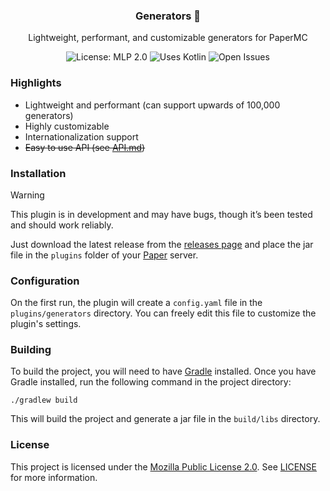 <div align="center">
  <h3>Generators 🌱</h3>
  <p>Lightweight, performant, and customizable generators for PaperMC</p>
  <img alt="License: MLP 2.0" src="https://img.shields.io/badge/license-MPL%202.0-844cfc">
  <img alt="Uses Kotlin" src="https://img.shields.io/badge/Uses-Kotlin-844cfc?logo=Kotlin">
  <img alt="Open Issues" src="https://img.shields.io/github/issues/lilysoftpaws/lily-generators?label=Issues">
</div>

### Highlights

- Lightweight and performant (can support upwards of 100,000 generators)
- Highly customizable
- Internationalization support
- ~~Easy to use API (see [API.md](API.md))~~

### Installation

> [!WARNING]
> This plugin is in development and may have bugs, though it’s been tested and should work reliably.

Just download the latest release from the [releases page](https://github.com/lilysoftpaws/lily-generators/releases) and place the jar file in the `plugins` folder of your [Paper](https://papermc.io/) server.

### Configuration

On the first run, the plugin will create a `config.yaml` file in the `plugins/generators` directory. You can freely edit this file to customize the plugin's settings.

<!-- todo: add config.yaml example -->

### Building

To build the project, you will need to have [Gradle](https://gradle.org/) installed. Once you have Gradle installed, run the following command in the project directory:

```shell
./gradlew build
```

This will build the project and generate a jar file in the `build/libs` directory.

### License

This project is licensed under the [Mozilla Public License 2.0](https://www.mozilla.org/en-US/MPL/2.0/). See [LICENSE](LICENSE) for more information.